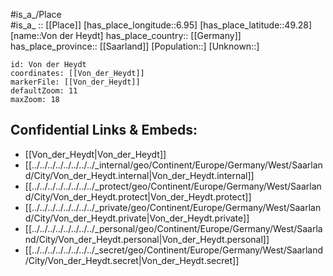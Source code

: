 ﻿---
location: [49.28,6.95] 
mapzoom: [7,12] 
mapmarker: city 
type: City
tags:
- geo/City


SpocWebEntityId: 35352
isDeleted: false
confidential: public

---
#is_a_/Place  
#is_a_ :: [[Place]] 
[has_place_longitude::6.95] 
[has_place_latitude::49.28] 
[name::Von der Heydt] 
has_place_country:: [[Germany]]  
has_place_province:: [[Saarland]] 
[Population::] 
[Unknown::] 


```leaflet
id: Von der Heydt
coordinates: [[Von_der_Heydt]] 
markerFile: [[Von_der_Heydt]] 
defaultZoom: 11 
maxZoom: 18
```


## Confidential Links & Embeds: 
- [[Von_der_Heydt|Von_der_Heydt]]  
- [[../../../../../../../../_internal/geo/Continent/Europe/Germany/West/Saarland/City/Von_der_Heydt.internal|Von_der_Heydt.internal]] 
- [[../../../../../../../../_protect/geo/Continent/Europe/Germany/West/Saarland/City/Von_der_Heydt.protect|Von_der_Heydt.protect]] 
- [[../../../../../../../../_private/geo/Continent/Europe/Germany/West/Saarland/City/Von_der_Heydt.private|Von_der_Heydt.private]] 
- [[../../../../../../../../_personal/geo/Continent/Europe/Germany/West/Saarland/City/Von_der_Heydt.personal|Von_der_Heydt.personal]] 
- [[../../../../../../../../_secret/geo/Continent/Europe/Germany/West/Saarland/City/Von_der_Heydt.secret|Von_der_Heydt.secret]] 
